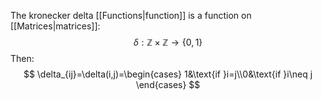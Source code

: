 The kronecker delta [[Functions|function]] is a function on [[Matrices|matrices]]:
$$
\delta:\mathbb{Z}\times \mathbb{Z}\to \{ 0,1 \}
$$
Then:
$$
\delta_{ij}=\delta(i,j)=\begin{cases}
1&\text{if }i=j\\0&\text{if }i\neq j
\end{cases}
$$
